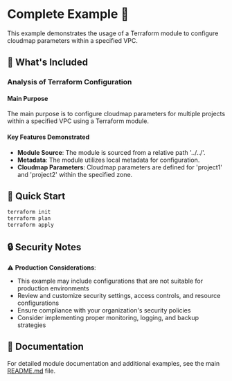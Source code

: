 # Complete Example 🚀

This example demonstrates the usage of a Terraform module to configure cloudmap parameters within a specified VPC.

## 🔧 What's Included

### Analysis of Terraform Configuration

#### Main Purpose
The main purpose is to configure cloudmap parameters for multiple projects within a specified VPC using a Terraform module.

#### Key Features Demonstrated
- **Module Source**: The module is sourced from a relative path '../../'.
- **Metadata**: The module utilizes local metadata for configuration.
- **Cloudmap Parameters**: Cloudmap parameters are defined for 'project1' and 'project2' within the specified zone.

## 🚀 Quick Start

```bash
terraform init
terraform plan
terraform apply
```

## 🔒 Security Notes

⚠️ **Production Considerations**: 
- This example may include configurations that are not suitable for production environments
- Review and customize security settings, access controls, and resource configurations
- Ensure compliance with your organization's security policies
- Consider implementing proper monitoring, logging, and backup strategies

## 📖 Documentation

For detailed module documentation and additional examples, see the main [README.md](../../README.md) file. 